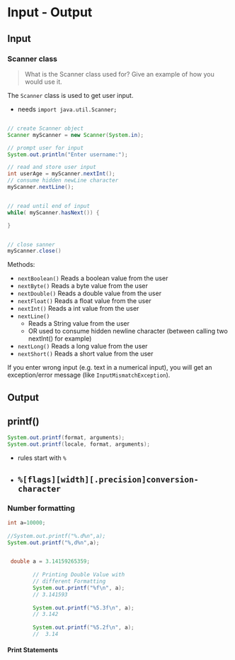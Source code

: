 
# Input - Output

## Input
### Scanner class

> What is the Scanner class used for? Give an example of how you would use it.

The `Scanner` class is used to get user input.

- needs `import java.util.Scanner;`


```java

// create Scanner object
Scanner myScanner = new Scanner(System.in);

// prompt user for input
System.out.println("Enter username:");

// read and store user input
int userAge = myScanner.nextInt();
// consume hidden newLine character
myScanner.nextLine();


// read until end of input
while( myScanner.hasNext()) {

}


// close sanner
myScanner.close()
```

Methods:

- `nextBoolean()` Reads a boolean value from the user
- `nextByte()` Reads a byte value from the user
- `nextDouble()` Reads a double value from the user
- `nextFloat()` Reads a float value from the user
- `nextInt()` Reads a int value from the user
- `nextLine()`
  - Reads a String value from the user
  - OR used to consume hidden newline character (between calling two nextInt() for example)
- `nextLong()` Reads a long value from the user
- `nextShort()` Reads a short value from the user

If you enter wrong input (e.g. text in a numerical input), you will get an exception/error message (like `InputMismatchException`).

## Output

## printf()

```java
System.out.printf(format, arguments);
System.out.printf(locale, format, arguments);
```
- rules start with `%`
- `%[flags][width][.precision]conversion-character`
    -  


### Number formatting
```java
int a=10000; 
            
//System.out.printf("%.d%n",a); 
System.out.printf("%,d%n",a); 


 double a = 3.14159265359; 
  
        // Printing Double Value with 
        // different Formatting 
        System.out.printf("%f\n", a); 
        // 3.141593
        
        System.out.printf("%5.3f\n", a); 
        // 3.142
        
        System.out.printf("%5.2f\n", a); 
        //  3.14
```

#### Print Statements
